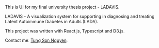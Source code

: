 This is UI for my final university thesis project - LADAVIS.

LADAVIS - A visualization system for supporting in diagnosing and treating Latent Autoimmune Diabetes in Adults (LADA).

This project was written with React.js, Typescript and D3.js.

Contact me: [Tung Son Nguyen](https://www.linkedin.com/in/tung-son-nguyen-974148131/).